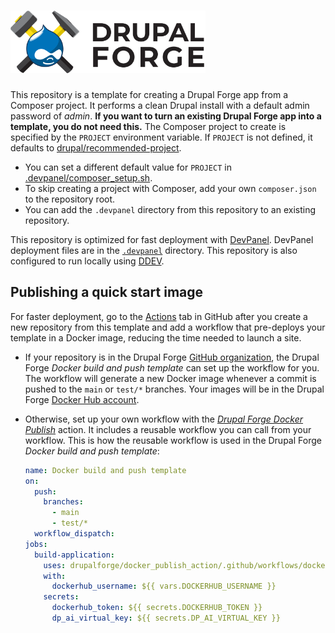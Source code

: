 <h1>
    <a href="https://www.drupalforge.org/">
        <img src="drupalforge.svg" alt="Drupal Forge" height="100px" />
    </a>
</h1>

This repository is a template for creating a Drupal Forge app from a Composer
project. It performs a clean Drupal install with a default admin password of
_admin_. __If you want to turn an existing Drupal Forge app into a template,
you do not need this.__ The Composer project to create is specified by the
`PROJECT` environment variable. If `PROJECT` is not defined, it defaults to
[drupal/recommended-project](https://www.drupal.org/docs/develop/using-composer/starting-a-site-using-drupal-composer-project-templates#s-drupalrecommended-project).
- You can set a different default value for `PROJECT` in
  [.devpanel/composer_setup.sh](.devpanel/composer_setup.sh#L10).
- To skip creating a project with Composer, add your own `composer.json` to the
  repository root.
- You can add the `.devpanel` directory from this repository to an existing
  repository.

This repository is optimized for fast deployment with
[DevPanel](https://www.devpanel.com). DevPanel deployment files are in the
[`.devpanel`](.devpanel) directory. This repository is also configured to run
locally using [DDEV](https://ddev.com).


## Publishing a quick start image

For faster deployment, go to the [Actions](../../actions) tab in GitHub after
you create a new repository from this template and add a workflow that
pre-deploys your template in a Docker image, reducing the time needed to launch
a site.
- If your repository is in the Drupal Forge
  [GitHub organization](https://github.com/drupalforge), the Drupal Forge
  _Docker build and push template_ can set up the workflow for you. The
  workflow will generate a new Docker image whenever a commit is pushed to the
  `main` or `test/*` branches. Your images will be in the Drupal Forge
  [Docker Hub account](https://hub.docker.com/u/drupalforge).
- Otherwise, set up your own workflow with the
  _[Drupal Forge Docker Publish](https://github.com/marketplace/actions/drupal-forge-docker-publish)_
  action. It includes a reusable workflow you can call from your workflow. This
  is how the reusable workflow is used in the Drupal Forge _Docker build and
  push template_:

  ```yaml
  name: Docker build and push template
  on:
    push:
      branches:
        - main
        - test/*
    workflow_dispatch:
  jobs:
    build-application:
      uses: drupalforge/docker_publish_action/.github/workflows/docker-publish.yml@main
      with:
        dockerhub_username: ${{ vars.DOCKERHUB_USERNAME }}
      secrets:
        dockerhub_token: ${{ secrets.DOCKERHUB_TOKEN }}
        dp_ai_virtual_key: ${{ secrets.DP_AI_VIRTUAL_KEY }}
  ```
